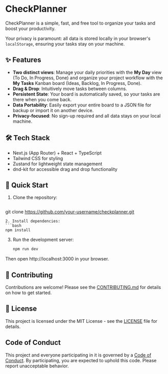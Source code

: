 # CheckPlanner

CheckPlanner is a simple, fast, and free tool to organize your tasks and
boost your productivity.

Your privacy is paramount: all data is stored locally in your browser's
`localStorage`, ensuring your tasks stay on your machine.

## ✨ Features

- **Two distinct views**: Manage your daily priorities with the **My Day** view
  (To Do, In Progress, Done) and organize your project workflow with the **My
  Tasks** Kanban board (Ideas, Backlog, In Progress, Done).
- **Drag & Drop**: Intuitively move tasks between columns.
- **Persistent State**: Your board is automatically saved, so your tasks are
  there when you come back.
- **Data Portability**: Easily export your entire board to a JSON file for
  backup or import it on another device.
- **Privacy-focused**: No sign-up required and all data stays on your local
  machine.

## 🛠️ Tech Stack

- Next.js (App Router) + React + TypeScript
- Tailwind CSS for styling
- Zustand for lightweight state management
- dnd-kit for accessible drag and drop functionality

## 🚀 Quick Start

1. Clone the repository:
   ```bash
  git clone https://github.com/your-username/checkplanner.git
   ```
2. Install dependencies:
   ```bash
   npm install
   ```
3. Run the development server:
   ```bash
   npm run dev
   ```

Then open http://localhost:3000 in your browser.

## 🤝 Contributing

Contributions are welcome! Please see the [CONTRIBUTING.md](CONTRIBUTING.md) for
details on how to get started.

## 📜 License

This project is licensed under the MIT License - see the [LICENSE](LICENSE) file
for details.

## Code of Conduct

This project and everyone participating in it is governed by a
[Code of Conduct](CODE_OF_CONDUCT.md). By participating, you are expected to
uphold this code. Please report unacceptable behavior.
